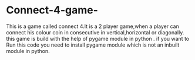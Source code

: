 # Connect-4-game-

This is a game called connect 4.It is a 2 player game,when a player can connect his colour coin in consecutive in vertical,horizontal or diagonally. 
this game is build with the help of pygame module in python .
if you want to Run this code you need to install pygame module which is not an inbuilt module in python.

